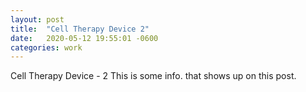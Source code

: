 ```yaml
---
layout: post
title:  "Cell Therapy Device 2"
date:   2020-05-12 19:55:01 -0600
categories: work
---
```

Cell Therapy Device - 2
This is some info. that shows up on this post.
